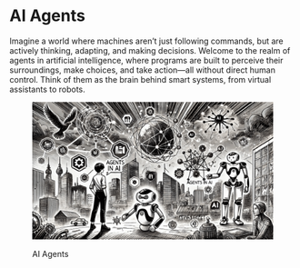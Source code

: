 # AI Agents

Imagine a world where machines aren’t just following commands, but are actively thinking, adapting, and making decisions. Welcome to the realm of agents in artificial intelligence, where programs are built to perceive their surroundings, make choices, and take action—all without direct human control. Think of them as the brain behind smart systems, from virtual assistants to robots.

<div align="left"><figure><img src="../../.gitbook/assets/agents-in-ai-min.png" alt="" width="563"><figcaption><p>AI Agents</p></figcaption></figure></div>
